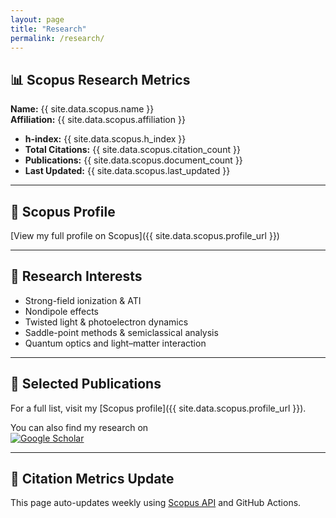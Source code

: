 ```yaml
---
layout: page
title: "Research"
permalink: /research/
---
```


## 📊 Scopus Research Metrics

**Name:** {{ site.data.scopus.name }}  
**Affiliation:** {{ site.data.scopus.affiliation }}

- **h-index:** {{ site.data.scopus.h_index }}
- **Total Citations:** {{ site.data.scopus.citation_count }}
- **Publications:** {{ site.data.scopus.document_count }}
- **Last Updated:** {{ site.data.scopus.last_updated }}

---

## 🔗 Scopus Profile

[View my full profile on Scopus]({{ site.data.scopus.profile_url }})

---

## 🧠 Research Interests

- Strong-field ionization & ATI  
- Nondipole effects  
- Twisted light & photoelectron dynamics  
- Saddle-point methods & semiclassical analysis  
- Quantum optics and light–matter interaction

---

## 📝 Selected Publications

For a full list, visit my [Scopus profile]({{ site.data.scopus.profile_url }}).

You can also find my research on  
[![Google Scholar](https://img.shields.io/badge/Google%20Scholar-View%20Profile-blue)](https://scholar.google.com/citations?user=YOUR_SCHOLAR_ID)

---

## 📌 Citation Metrics Update

This page auto-updates weekly using [Scopus API](https://dev.elsevier.com/) and GitHub Actions.
